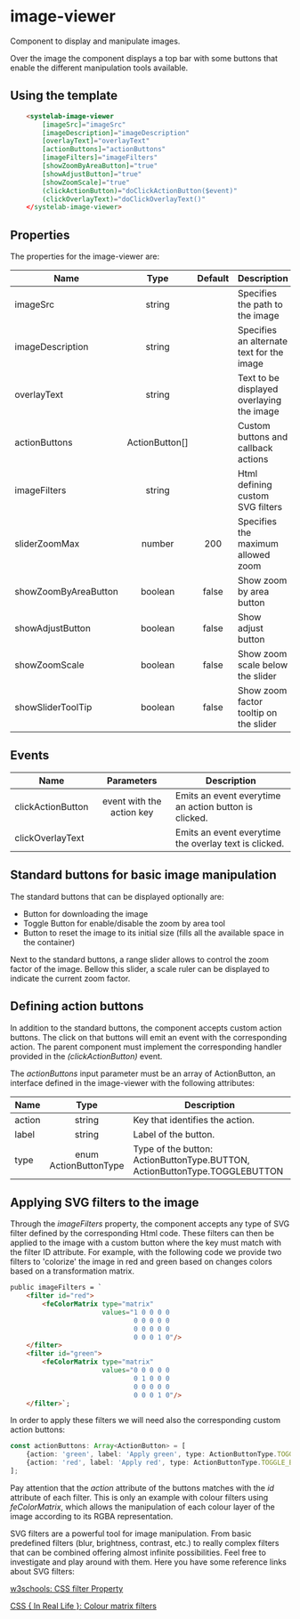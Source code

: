 # image-viewer

Component to display and manipulate images.

Over the image the component displays a top bar with some buttons that enable the different manipulation tools available.

## Using the template

```html
    <systelab-image-viewer
        [imageSrc]="imageSrc"
        [imageDescription]="imageDescription"
        [overlayText]="overlayText"
        [actionButtons]="actionButtons"
        [imageFilters]="imageFilters"        
        [showZoomByAreaButton]="true"
        [showAdjustButton]="true"
        [showZoomScale]="true"
        (clickActionButton)="doClickActionButton($event)"
        (clickOverlayText)="doClickOverlayText()"
    </systelab-image-viewer>
```

## Properties

The properties for the image-viewer are:

| Name                 |      Type      | Default | Description                               |
|----------------------|:--------------:|:-------:|-------------------------------------------|
| imageSrc             |     string     |         | Specifies the path to the image           |
| imageDescription     |     string     |         | Specifies an alternate text for the image |
| overlayText          |     string     |         | Text to be displayed overlaying the image |
| actionButtons        | ActionButton[] |         | Custom buttons and callback actions       |
| imageFilters         |     string     |         | Html defining custom SVG filters          |
| sliderZoomMax        |     number     |   200   | Specifies the maximum allowed zoom        |
| showZoomByAreaButton |    boolean     |  false  | Show zoom by area button                  |
| showAdjustButton     |    boolean     |  false  | Show adjust button                        |
| showZoomScale        |    boolean     |  false  | Show zoom scale below the slider          |
| showSliderToolTip    |    boolean     |  false  | Show zoom factor tooltip on the slider    |

## Events

| Name               |        Parameters         | Description                                           |
|--------------------|:-------------------------:|-------------------------------------------------------|
| clickActionButton  | event with the action key | Emits an event everytime an action button is clicked. |
| clickOverlayText   |                           | Emits an event everytime the overlay text is clicked. |

## Standard buttons for basic image manipulation

The standard buttons that can be displayed optionally are:

- Button for downloading the image
- Toggle Button for enable/disable the zoom by area tool
- Button to reset the image to its initial size (fills all the available space in the container)

Next to the standard buttons, a range slider allows to control the zoom factor of the image.
Bellow this slider, a scale ruler can be displayed to indicate the current zoom factor.

## Defining action buttons

In addition to the standard buttons, the component accepts custom action buttons. The click on that buttons will emit
an event with the corresponding action. The parent component must implement the corresponding handler provided
 in the _(clickActionButton)_ event.

The _actionButtons_ input parameter must be an array of ActionButton, an interface defined in the image-viewer with the following attributes:

| Name   |         Type          | Description                                                                |
|--------|:---------------------:|----------------------------------------------------------------------------|
| action |        string         | Key that identifies the action.                                            |
| label  |        string         | Label of the button.                                                       |
| type   | enum ActionButtonType | Type of the button: ActionButtonType.BUTTON, ActionButtonType.TOGGLEBUTTON |

## Applying SVG filters to the image

Through the _imageFilters_ property, the component accepts any type of SVG filter defined by the corresponding Html code.
These filters can then be applied to the image with a custom button where the key must match with the filter ID attribute.
For example, with the following code we provide two filters to 'colorize' the image in red and green based on changes colors based on a transformation matrix.

```html
public imageFilters = `
    <filter id="red">
        <feColorMatrix type="matrix"
                       values="1 0 0 0 0
                               0 0 0 0 0
                               0 0 0 0 0
                               0 0 0 1 0"/>
    </filter>
    <filter id="green">
        <feColorMatrix type="matrix"
                       values="0 0 0 0 0
                               0 1 0 0 0
                               0 0 0 0 0
                               0 0 0 1 0"/>
    </filter>`;
```

In order to apply these filters we will need also the corresponding custom action buttons:

```typescript
const actionButtons: Array<ActionButton> = [
    {action: 'green', label: 'Apply green', type: ActionButtonType.TOGGLE_BUTTON},
    {action: 'red', label: 'Apply red', type: ActionButtonType.TOGGLE_BUTTON}
];
```

Pay attention that the _action_ attribute of the buttons matches with the _id_ attribute of each filter.
This is only an example with colour filters using _feColorMatrix_, which allows the manipulation of each colour layer of the image according to its RGBA representation.

SVG filters are a powerful tool for image manipulation. From basic predefined filters (blur, brightness, contrast, etc.) to really complex filters that can be combined offering almost infinite possibilities.
Feel free to investigate and play around with them. Here you have some reference links about SVG filters:

[w3schools: CSS filter Property](https://www.w3schools.com/cssref/css3_pr_filter.asp)

[CSS { In Real Life }: Colour matrix filters](https://css-irl.info/into-the-matrix-with-svg-filters/)
